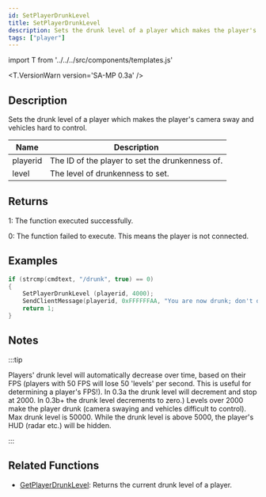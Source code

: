 ```yaml
---
id: SetPlayerDrunkLevel
title: SetPlayerDrunkLevel
description: Sets the drunk level of a player which makes the player's camera sway and vehicles hard to control.
tags: ["player"]
---
```


import T from '../../../src/components/templates.js'

<T.VersionWarn version='SA-MP 0.3a' />

## Description

Sets the drunk level of a player which makes the player's camera sway and vehicles hard to control.

| Name     | Description                                     |
| -------- | ----------------------------------------------- |
| playerid | The ID of the player to set the drunkenness of. |
| level    | The level of drunkenness to set.                |

## Returns

1: The function executed successfully.

0: The function failed to execute. This means the player is not connected.

## Examples

```c
if (strcmp(cmdtext, "/drunk", true) == 0)
{
    SetPlayerDrunkLevel (playerid, 4000);
    SendClientMessage(playerid, 0xFFFFFFAA, "You are now drunk; don't drink and drive!");
    return 1;
}
```

## Notes

:::tip

Players' drunk level will automatically decrease over time, based on their FPS (players with 50 FPS will lose 50 'levels' per second. This is useful for determining a player's FPS!). In 0.3a the drunk level will decrement and stop at 2000. In 0.3b+ the drunk level decrements to zero.) Levels over 2000 make the player drunk (camera swaying and vehicles difficult to control). Max drunk level is 50000. While the drunk level is above 5000, the player's HUD (radar etc.) will be hidden.

:::

## Related Functions

- [GetPlayerDrunkLevel](../scripting/functions/GetPlayerDrunkLevel.md): Returns the current drunk level of a player.
